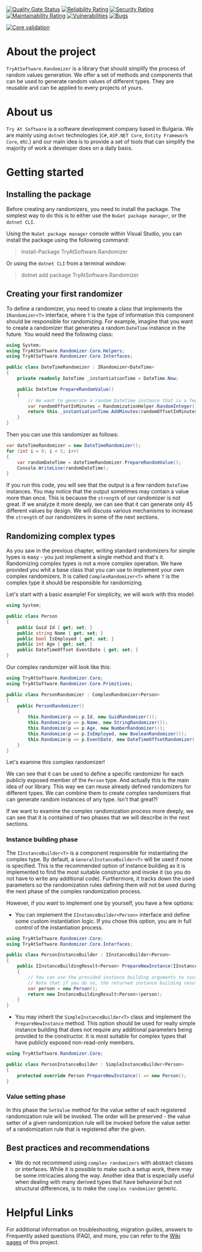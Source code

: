 [![Quality Gate Status](https://sonarcloud.io/api/project_badges/measure?project=TryAtSoftware_Randomizer&metric=alert_status)](https://sonarcloud.io/summary/new_code?id=TryAtSoftware_Randomizer)
[![Reliability Rating](https://sonarcloud.io/api/project_badges/measure?project=TryAtSoftware_Randomizer&metric=reliability_rating)](https://sonarcloud.io/summary/new_code?id=TryAtSoftware_Randomizer)
[![Security Rating](https://sonarcloud.io/api/project_badges/measure?project=TryAtSoftware_Randomizer&metric=security_rating)](https://sonarcloud.io/summary/new_code?id=TryAtSoftware_Randomizer)
[![Maintainability Rating](https://sonarcloud.io/api/project_badges/measure?project=TryAtSoftware_Randomizer&metric=sqale_rating)](https://sonarcloud.io/summary/new_code?id=TryAtSoftware_Randomizer)
[![Vulnerabilities](https://sonarcloud.io/api/project_badges/measure?project=TryAtSoftware_Randomizer&metric=vulnerabilities)](https://sonarcloud.io/summary/new_code?id=TryAtSoftware_Randomizer)
[![Bugs](https://sonarcloud.io/api/project_badges/measure?project=TryAtSoftware_Randomizer&metric=bugs)](https://sonarcloud.io/summary/new_code?id=TryAtSoftware_Randomizer)

[![Core validation](https://github.com/TryAtSoftware/Randomizer/actions/workflows/Core%20validation.yml/badge.svg)](https://github.com/TryAtSoftware/Randomizer/actions/workflows/Core%20validation.yml)

# About the project

`TryAtSoftware.Randomizer` is a library that should simplify the process of random values generation.
We offer a set of methods and components that can be used to generate random values of different types. They are reusable and can be applied to every projects of yours.

# About us

`Try At Software` is a software development company based in Bulgaria. We are mainly using `dotnet` technologies (`C#`, `ASP.NET Core`, `Entity Framework Core`, etc.) and our main idea is to provide a set of tools that can simplify the majority of work a developer does on a daily basis.

# Getting started

## Installing the package

Before creating any randomizers, you need to install the package.
The simplest way to do this is to either use the `NuGet package manager`, or the `dotnet CLI`.

Using the `NuGet package manager` console within Visual Studio, you can install the package using the following command:
> Install-Package TryAtSoftware.Randomizer

Or using the `dotnet CLI` from a terminal window:
> dotnet add package TryAtSoftware.Randomizer

## Creating your first randomizer

To define a randomizer, you need to create a class that implements the `IRandomizer<T>` interface, where `T` is the type of information this component should be responsible for randomizing.
For example, imagine that you want to create a randomizer that generates a random `DateTime` instance in the future.
You would need the following class:

```C#
using System;
using TryAtSoftware.Randomizer.Core.Helpers;
using TryAtSoftware.Randomizer.Core.Interfaces;

public class DateTimeRandomizer : IRandomizer<DateTime>
{
    private readonly DateTime _instantiationTime = DateTime.Now;

    public DateTime PrepareRandomValue()
    {
        // We want to generate a random DateTime instance that is a few minutes ahead of our current time.
        var randomOffsetInMinutes = RandomizationHelper.RandomInteger(15, 60);
        return this._instantiationTime.AddMinutes(randomOffsetInMinutes);
    }
}
```

Then you can use this randomizer as follows:
```C#
var dateTimeRandomizer = new DateTimeRandomizer();
for (int i = 0; i < 5; i++)
{
    var randomDateTime = dateTimeRandomizer.PrepareRandomValue();
    Console.WriteLine(randomDateTime);
}
```

If you run this code, you will see that the output is a few random `DateTime` instances.
You may notice that the output sometimes may contain a value more than once.
This is because the `strength` of our randomizer is not great.
If we analyze it more deeply, we can see that it can generate only 45 different values by design.
We will discuss various mechanisms to increase the `strength` of our randomizers in some of the next sections.

## Randomizing complex types

As you saw in the previous chapter, writing standard randomizers for simple types is easy - you just implement a single method and that's it.
Randomizing complex types is not a more complex operation. We have provided you whit a base class that you can use to implement your own complex randomizers.
It is called `ComplexRandomizer<T>` where `T` is the complex type it should be responsible for randomizing.

Let's start with a basic example! For simplicity, we will work with this model:
```C#
using System;

public class Person
{
    public Guid Id { get; set; }
    public string Name { get; set; }
    public bool IsEmployed { get; set; }
    public int Age { get; set; }
    public DateTimeOffset EventDate { get; set; }
}
```

Our complex randomizer will look like this:
```C#
using TryAtSoftware.Randomizer.Core;
using TryAtSoftware.Randomizer.Core.Primitives;

public class PersonRandomizer : ComplexRandomizer<Person>
{
    public PersonRandomizer()
    {
        this.Randomize(p => p.Id, new GuidRandomizer());
        this.Randomize(p => p.Name, new StringRandomizer());
        this.Randomize(p => p.Age, new NumberRandomizer());
        this.Randomize(p => p.IsEmployed, new BooleanRandomizer());
        this.Randomize(p => p.EventDate, new DateTimeOffsetRandomizer());
    }
}
```

Let's examine this complex randomizer!

We can see that it can be used to define a specific randomizer for each publicly exposed member of the `Person` type.
And actually this is the main idea of our library. This way we can reuse already defined randomizers for different types.
We can combine them to create complex randomizers that can generate random instances of any type. Isn't that great?!

If we want to examine the complex randomization process more deeply, we can see that it is contained of two phases that we will describe in the next sections.

### Instance building phase

The `IInstanceBuilder<T>` is a component responsible for instantiating the complex type.
By default, a `GeneralInstanceBuilder<T>` will be used if none is specified.
This is the recommended option of instance building as it is implemented to find the most suitable constructor and invoke it (so you do not have to write any additional code).
Furthermore, it tracks down the used parameters so the randomization rules defining them will not be used during the next phase of the complex randomization process.

However, if you want to implement one by yourself, you have a few options:
- You can implement the `IInstanceBuilder<Person>` interface and define some custom instantiation logic. If you chose this option, you are in full control of the instantiation process.
```C#
using TryAtSoftware.Randomizer.Core;
using TryAtSoftware.Randomizer.Core.Interfaces;

public class PersonInstanceBuilder : IInstanceBuilder<Person>
{
    public IInstanceBuildingResult<Person> PrepareNewInstance(IInstanceBuildingArguments arguments)
    {
        // You can use the provided instance building arguments to customize the instance.
        // Note that if you do so, the returned instance building result may need some changes.
        var person = new Person();
        return new InstanceBuildingResult<Person>(person);
    }
}
```

- You may inherit the `SimpleInstanceBuilder<T>` class and implement the `PrepareNewInstance` method.
This option should be used for really simple instance building that does not require any additional parameters being provided to the constructor.
It is most suitable for complex types that have publicly exposed non-read-only members.
```C#
using TryAtSoftware.Randomizer.Core;

public class PersonInstanceBuilder : SimpleInstanceBuilder<Person>
{
    protected override Person PrepareNewInstance() => new Person();
}
```

### Value setting phase

In this phase the `SetValue` method for the value setter of each registered randomization rule will be invoked.
The order will be preserved - the value setter of a given randomization rule will be invoked before the value setter of a randomization rule that is registered after the given.

## Best practices and recommendations

- We do not recommend using `complex randomizers` with abstract classes or interfaces.
While it is possible to make such a setup work, there may be some intricacies along the way.
Another idea that is especially useful when dealing with many derived types that have behavioral but not structural differences, is to make the `complex randomizer` generic.

# Helpful Links

For additional information on troubleshooting, migration guides, answers to Frequently asked questions (FAQ), and more, you can refer to the [Wiki pages](https://github.com/TryAtSoftware/Randomizer/wiki) of this project.